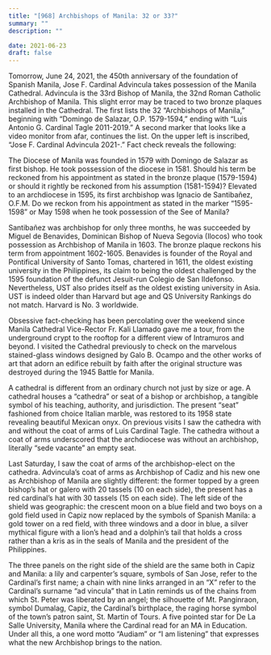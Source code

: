 ```yaml
---
title: "[968] Archbishops of Manila: 32 or 33?"
summary: ""
description: ""

date: 2021-06-23
draft: false
---
```


Tomorrow, June 24, 2021, the 450th anniversary of the foundation of Spanish Manila, Jose F. Cardinal Advincula takes possession of the Manila Cathedral. Advincula is the 33rd Bishop of Manila, the 32nd Roman Catholic Archbishop of Manila. This slight error may be traced to two bronze plaques installed in the Cathedral. The first lists the 32 “Archbishops of Manila,” beginning with “Domingo de Salazar, O.P. 1579-1594,” ending with “Luis Antonio G. Cardinal Tagle 2011-2019.” A second marker that looks like a video monitor from afar, continues the list. On the upper left is inscribed, “Jose F. Cardinal Advincula 2021-.” Fact check reveals the following:

The Diocese of Manila was founded in 1579 with Domingo de Salazar as first bishop. He took possession of the diocese in 1581. Should his term be reckoned from his appointment as stated in the bronze plaque (1579-1594) or should it rightly be reckoned from his assumption (1581-1594)? Elevated to an archdiocese in 1595, its first archbishop was Ignacio de Santibañez, O.F.M. Do we reckon from his appointment as stated in the marker “1595-1598” or May 1598 when he took possession of the See of Manila?

Santibañez was archbishop for only three months, he was succeeded by Miguel de Benavides, Dominican Bishop of Nueva Segovia (Ilocos) who took possession as Archbishop of Manila in 1603. The bronze plaque reckons his term from appointment 1602-1605. Benavides is founder of the Royal and Pontifical University of Santo Tomas, chartered in 1611, the oldest existing university in the Philippines, its claim to being the oldest challenged by the 1595 foundation of the defunct Jesuit-run Colegio de San Ildefonso. Nevertheless, UST also prides itself as the oldest existing university in Asia. UST is indeed older than Harvard but age and QS University Rankings do not match. Harvard is No. 3 worldwide.

Obsessive fact-checking has been percolating over the weekend since Manila Cathedral Vice-Rector Fr. Kali Llamado gave me a tour, from the underground crypt to the rooftop for a different view of Intramuros and beyond. I visited the Cathedral previously to check on the marvelous stained-glass windows designed by Galo B. Ocampo and the other works of art that adorn an edifice rebuilt by faith after the original structure was destroyed during the 1945 Battle for Manila.

A cathedral is different from an ordinary church not just by size or age. A cathedral houses a “cathedra” or seat of a bishop or archbishop, a tangible symbol of his teaching, authority, and jurisdiction. The present “seat” fashioned from choice Italian marble, was restored to its 1958 state revealing beautiful Mexican onyx. On previous visits I saw the cathedra with and without the coat of arms of Luis Cardinal Tagle. The cathedra without a coat of arms underscored that the archdiocese was without an archbishop, literally “sede vacante” an empty seat.

Last Saturday, I saw the coat of arms of the archbishop-elect on the cathedra. Advincula’s coat of arms as Archbishop of Cadiz and his new one as Archbishop of Manila are slightly different: the former topped by a green bishop’s hat or galero with 20 tassels (10 on each side), the present has a red cardinal’s hat with 30 tassels (15 on each side). The left side of the shield was geographic: the crescent moon on a blue field and two boys on a gold field used in Capiz now replaced by the symbols of Spanish Manila: a gold tower on a red field, with three windows and a door in blue, a silver mythical figure with a lion’s head and a dolphin’s tail that holds a cross rather than a kris as in the seals of Manila and the president of the Philippines.

The three panels on the right side of the shield are the same both in Capiz and Manila: a lily and carpenter’s square, symbols of San Jose, refer to the Cardinal’s first name; a chain with nine links arranged in an “X” refer to the Cardinal’s surname “ad vincula” that in Latin reminds us of the chains from which St. Peter was liberated by an angel; the silhouette of Mt. Panginraon, symbol Dumalag, Capiz, the Cardinal’s birthplace, the raging horse symbol of the town’s patron saint, St. Martin of Tours. A five pointed star for De La Salle University, Manila where the Cardinal read for an MA in Education. Under all this, a one word motto “Audiam” or “I am listening” that expresses what the new Archbishop brings to the nation.
